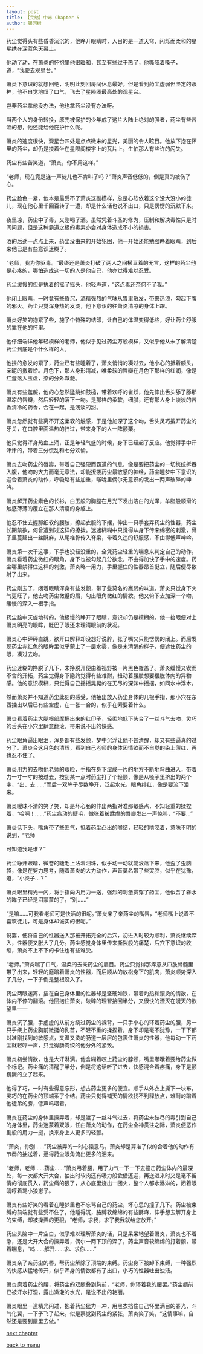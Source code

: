 ```yaml
---
layout: post
title: 【完结】中毒 Chapter 5
author: 银河树
---
```




药尘觉得头有些昏昏沉沉的，他睁开眼睛时，入目的是一道天穹，闪烁而柔和的星星绣在深蓝色天幕上。<br><br>他动了动，在萧炎的怀抱里他很暖和，甚至有些过于热了，他嘶哑着嗓子，道，“我要去观星台。”<br><br>萧炎下意识的就想回绝，明明此刻回房间休息最好。但是看到药尘虚弱但坚定的眼神，他不自觉地叹了口气，飞去了星陨阁最高处的观星台。<br><br>岂非药尘拿他没办法，他也拿药尘没有办法呀。<br><br>当两个人的身份转换，原先被保护的少年成了这片大陆上绝对的强者，药尘有些苦涩的想，他还能给他庇护什么呢。<br><br>萧炎的速度很快，观星台四处是点点微末的星光，美丽的令人眩目。他放下抱在怀里的药尘，却仍是搂着坐在星陨阁楼宇上的瓦片上，生怕那人有些许的闪失。<br><br>药尘有些苦笑道，“萧炎，你不用这样。”<br><br>“老师，现在竟是连一声徒儿也不肯叫了吗？”萧炎声音低低的，倒是真的被伤了心。<br><br>药尘脸色一紧，他本是最受不了萧炎这副模样，总是心软依着这个没大没小的徒儿，现在他心里千回百转了一遭，却是什么话也说不出口，只是愣愣的沉默下来。<br><br>夜里凉，药尘中了毒，又刚喝了酒。虽然凭着斗圣的修为，压制和解决毒性只是时间问题，但是这种霸道之极的毒素亦会对身体造成不小的损害。<br><br>酒的后劲一点点上来，药尘没由来的开始犯困，他一开始还能勉强睁着眼睛，到后来他已是有些意识迷糊了。<br><br>“老师，我为你驱毒。“最终还是萧炎打破了两人之间横亘着的无言，这样的药尘他是心疼的，哪怕造成这一切的人是他自己，他亦觉得难以忍受。<br><br>药尘缓慢的但是执着的摇了摇头，他轻声道，“这点毒还奈何不了我。”<br><br>他闭上眼睛，一时竟有些昏沉，酒精强烈的气味从胃里散发，带来热浪，勾起下腹的邪火。药尘只觉浑身热的发烫，他下意识的往萧炎清凉的身体上蹭。<br><br>萧炎好笑的抱紧了些，施了个特殊的结印，让自己的体温变得低些，好让药尘舒服的靠在他的怀里。<br><br>他仔细端详他年轻模样的老师，他似乎见过药尘万般模样，又似乎他从未了解清楚药尘到底是个什么样的人。<br><br>他搂的愈发的紧了，药尘已有些睡着了，萧炎悄悄的凑过去，他小心的抵着额头，亲昵的撒着娇。月色下，那人身形清减，唯柔软的唇瓣在月色下那样的红润，像是红蔻落入玉盘，染的分外潋滟。<br><br>萧炎有些羞赧，他的心忽然猛跳如鼓槌，带着欢呼的雀跃，他先伸出舌头舔了舔那温凉的唇瓣，然后轻轻的落下一吻。是那样的柔软，细腻，还有那人身上淡淡的苦香清冷的药香，合在一起，是浅淡的甜。<br><br>萧炎忽然就有些离不开这柔软的触感，于是他加深了这个吻，舌头灵巧撬开药尘的牙关，在口腔里面温热的扫过，带来身下的人一阵颤栗。<br><br>他只觉得浑身热血上涌，正是年轻气盛的时候，身下已经起了反应。他觉得手中汗津津的，带着三分慌乱和七分欢愉。<br><br>萧炎去吻药尘的唇瓣，带着自己强硬而霸道的气息，像是要把药尘的一切统统拆吞入腹，他吻的大力而毫无章法，却能撩拨药尘最敏感的神经，药尘睡梦中下意识的迎合着萧炎的动作，呼吸略有些加重，喉咙里偶尔无意识的发出一两声破碎的呻吟。<br><br>萧炎解开药尘素色的长衫，白玉般的胸膛在月光下发出洁白的光泽，羊脂般顺滑的触感薄薄的覆立在那人清瘦的身躯上。<br><br>他忍不住去握那细软的腰肢，撩起衣服的下摆，伸出一只手套弄药尘的性器，药尘长期禁欲，何曾遭到过这样的撩拨。迷迷糊糊中只觉得从身下传来绵密的刺激，骨子里蔓延出一丝酥麻，从尾椎骨传入脊梁，带着久违的舒服感，不由得低声呻吟。<br><br>萧炎第一次干这事，下手也没轻没重的，全凭药尘轻重的喘息来判定自己的动作。萧炎看着药尘微红的眼角，身下也被勾起几分欲念，不由得加快了手中的速度。药尘哪里禁得住这样的刺激，萧炎略一用力，手里握住的性器昂首挺立，随后便尽数射了出来。<br><br>药尘刚去了，闭着眼睛浑身有些发颤，带了些莫名的羸弱的味道。萧炎只觉身下火气更旺了，他去吻药尘微蹙的眉，勾出眼角微红的情欲。他又俯下去加深一个吻，缓慢的深入一根手指。<br><br>药尘脑中天旋地转的，他极慢的睁开了眼睛，意识却仍是模糊的。他一抬眼便对上萧炎明亮的眼眸，眨巴了眼还未理清眼前的状况。<br><br>萧炎心中砰砰直跳，欲开口解释却没想好说辞，张了嘴又只能愣愣的闭上。而后发现药尘赤红色的眼眸里似乎蒙上了一层水雾，像是未清醒的样子，便遮住药尘的眼，凑过去吻。<br><br>药尘迷糊的挣脱了几下，未挣脱开便由着视野被一片黑色覆盖了。萧炎缓慢又锲而不舍的开拓，药尘觉得身下隐约觉得有些难耐，扭动着腰肢想要摆脱体内的异物感。他的意识模糊，只觉得自己摇摇晃晃的在无尽的深渊中摇摆，如同水中浮木。<br><br>然而萧炎并不知道药尘此刻的感受，他抽出放入药尘身体的几根手指，那小穴在东西抽出以后已有些空虚，在一张一合的，似乎在索要着什么。<br><br>萧炎看着药尘大腿根部摩擦出来的红印子，轻柔地低下头合了一丝斗气去吻，灵巧的舌头在小穴里肆意翻滚，带来说不出的快感。<br><br>药尘眼角逼出眼泪，浑身都有些发颤，梦中沉浮让他不甚清醒，却又有些逼真的过分了。萧炎合这月色的清辉，看到自己老师的身体因情欲而不自觉的染上薄红，再也忍不住了。<br><br>萧炎用力的去吻他老师的眼睑，手指在身下湿成一片的地方不断地弯曲进入，带着力一寸一寸的按过去，按到某一点时药尘打了个轻颤，像是从嗓子里挤出的两个字，“出、去……”而后一双眸子尽数睁开，泛起水光，眼角绯红，像是要流下泪来。<br><br>萧炎暧昧不清的笑了笑，却是坏心肠的伸出两指对准那敏感点，不知轻重的揉捏着，“哈啊！……”药尘翕动的睫毛，微张着被蹂虐的唇瓣发出一声惊叫，“不要…”<br><br>萧炎低下头，嘴角带了些匪气，抵着药尘凸出的喉结，轻轻的啃咬着，意味不明的说到，“老师<br><br>可知道我是谁？”<br><br>药尘睁开眼睛，微卷的睫毛上沾着泪珠，似乎动一动就能滚落下来，他歪了歪脑袋，像是在努力思考，随着萧炎的大力动作，声音莫名带了些哭腔，似乎在犹豫，道，“小炎子…？”<br><br>萧炎眼里精光一闪，将手指向内用力一送，强烈的刺激贯穿了药尘，他似含了春水的眸子已经是泪蒙蒙的了，“别……”<br><br>“是嘛……可我看老师可是快活的很呢。”萧炎亲了亲药尘的嘴唇，“老师嘴上说着不喜欢徒儿，可是身体却诚实的很呢。”<br><br>说罢，便将自己的性器送入那被开拓完全的后穴，初进入时较为顺利，萧炎继续深入，性器便又胀大了几分。药尘感觉身体里传来撕裂般的痛楚，后穴下意识的收缩，萧炎不上不下的卡住也有些难受。<br><br>“老师。”萧炎喘了口气，温柔的去亲药尘的眉目。药尘只觉得那痒意从四肢骨髓里带了出来，轻轻的磨蹭着萧炎的性器，而后顺从的放松身下的肌肉，萧炎顺势深入了几分，一下子倒是整根没入了。<br><br>药尘两眼迷离，插在自己身体里的性器却是坚硬如铁，带着灼热和滚烫的情欲，在体内不停的翻滚。他回抱住萧炎，破碎的理智拾回半分，又很快的湮灭在漫天的欲望里——<br><br>萧炎沉了腰，手虚虚的从前方绕过药尘的裸背，一只手小心的环着药尘的腰，另一只手绕上药尘胸前微挺的乳首，不轻不重的揉捏着，身下却是毫不犹豫，一下下都对准刚找到的敏感点，又湿又烫的肠道一层层的包裹住萧炎的性器，他每动一下药尘就轻哼一声，只觉得肠肉绞的他分外的紧致。<br><br>萧炎初尝情欲，也是大汗淋漓。他含糊着咬上药尘的脖颈，嘴里嘟囔着要给药尘做个标记。药尘痛的清醒了半分，倒是将这话听了进去，快感混合着疼痛，身下是颤巍巍的立了起来。<br><br>他得了巧，一时有些得意忘形，想占药尘更多的便宜。顺手从外衣上撕下一块布，灵巧的在药尘的顶端系了个结。药尘只觉得铺天的情欲找不到释放点，难耐的蹭着他徒弟的胯，低声呜咽着。<br><br>萧炎在药尘的身体里操弄着，却是渡了一丝斗气过去，将药尘未祛尽的毒引到自己的身体里，药尘迷蒙着双眼，任由萧炎的动作，在药尘全神贯注之际，萧炎便恶作剧般的用力一挺，换来身上人更多的轻颤。<br><br>“萧炎，你别……”药尘被弄的一时心猿意马，萧炎却是算准了似的合着他的动作有节奏的抽送着，逼得药尘眼角流出更多的泪来。<br><br>“老师，老师……药尘……”萧炎弓着腰，用了力气一下一下去撞击药尘体内的最深处，每一次都大开大合，抽出时软肉还有吸力般欲借还迎，再送进来时又是毫不留情的彻底贯入，药尘痛的狠了，从心底里烧出一团火，整个人都水淋淋的，闭着眼睛哼着骂小狼崽子。<br><br>萧炎有些好笑的看着在睡梦里也不忘骂自己的药尘，坏心思的撞了几下。药尘被束缚的前端就有些受不住了，他睡得沉，胳膊软绵绵的有些酥麻，伸手想去解开身上的束缚，却被操弄的更狠，“老师，求我，求了我我就给您放开。”<br><br>药尘头脑中一片空白，似乎难以理解萧炎的话，只是呆呆地望着萧炎，萧炎也不着急，还是大开大合的操弄着，偶尔一两下顶的深了，药尘声音软绵绵的打着颤，带着喘息，“呜……解开……求、求你……”<br><br>萧炎亲了亲药尘的唇，帮药尘解除了顶端的束缚。药尘身下被卸下束缚，一种强烈的快感从猛地传开，似乎浑身的情欲都有了出口，小巧的性器吐出浊液。<br><br>萧炎磨着药尘的腰，将药尘的双腿叠到胸前，“老师，你环着我的腰罢。”药尘额前已被汗水打湿，露出潋滟的水光，是说不出的艳丽。<br><br>萧炎眼里一道精光闪过，抱着药尘猛力一冲，用黑衣挡住自己怀里满目的春光，斗气化翼，一下子飞了起来。似是察觉到药尘的紧张，萧炎笑了笑，“这情事嘛，自然还是要到屋里去做。”

[next chapter](https://allforyanchen.github.io/2020/07/16/post-1-chapter-6.html)

[back to manu](https://allforyanchen.github.io/2020/07/16/post-1.html)
